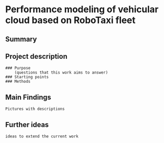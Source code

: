 # Performance modeling of vehicular cloud based on RoboTaxi fleet 
## Summary
## Project description
    ### Purpose 
        (questions that this work aims to answer)
    ### Starting points
    ### Methods
## Main Findings
    Pictures with descriptions
## Further ideas
    ideas to extend the current work
